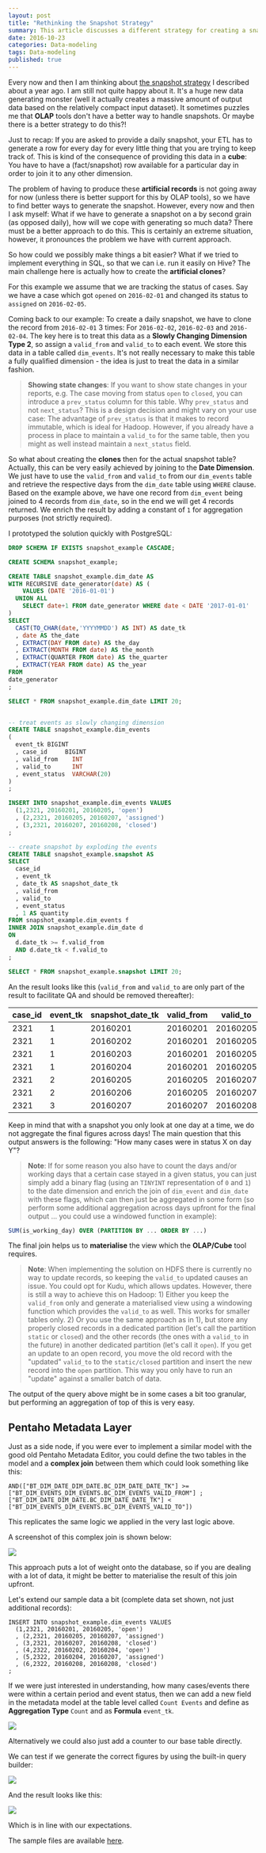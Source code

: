 ```yaml
---
layout: post
title: "Rethinking the Snapshot Strategy"
summary: This article discusses a different strategy for creating a snapshot
date: 2016-10-23
categories: Data-modeling
tags: Data-modeling
published: true
--- 
```


Every now and then I am thinking about [the snapshot strategy](/data-modeling/2015/07/27/Events-and-Snapshot.html) I described about a year ago. I am still not quite happy about it. It's a huge new data generating monster (well it actually creates a massive amount of output data based on the relatively compact input dataset). It sometimes puzzles me that **OLAP** tools don't have a better way to handle snapshots. Or maybe there is a better strategy to do this?!

Just to recap: If you are asked to provide a daily snapshot, your ETL has to generate a row for every day for every little thing that you are trying to keep  track of. This is kind of the consequence of providing this data in a **cube**: You have to have a (fact/snapshot) row available for a particular day in order to join it to any other dimension.

The problem of having to produce these **artificial records** is not going away for now (unless there is better support for this by OLAP tools), so we have to find better ways to generate the snapshot. However, every now and then I ask myself: What if we have to generate a snapshot on a by second grain (as opposed daily), how will we cope with generating so much data? There must be a better approach to do this. This is certainly an extreme situation, however, it pronounces the problem we have with current approach.

So how could we possibly make things a bit easier? What if we tried to implement everything in SQL, so that we can i.e. run it easily on Hive? The main challenge here is actually how to create the **artificial clones**? 

For this example we assume that we are tracking the status of cases. Say we have a case which got `opened` on `2016-02-01` and changed its status to `assigned` on `2016-02-05`. 

Coming back to our example: To create a daily snapshot, we have to clone the record from `2016-02-01` 3 times: For `2016-02-02`, `2016-02-03` and `2016-02-04`. The key here is to treat this data as a **Slowly Changing Dimension Type 2**, so assign a `valid_from` and `valid_to` to each event. We store this data in a table called `dim_events`. It's not really necessary to make this table a fully qualified dimension - the idea is just to treat the data in a similar fashion. 

> **Showing state changes**: If you want to show state changes in your reports, e.g. The case moving from status `open` to `closed`, you can introduce a `prev_status` column for this table. Why `prev_status` and not `next_status`? This is a design decision and might vary on your use case: The advantage of `prev_status` is that it makes to record immutable, which is ideal for Hadoop. However, if you already have a process in place to maintain a `valid_to` for the same table, then you might as well instead maintain a `next_status` field.

So what about creating the **clones** then for the actual snapshot table? Actually, this can be very easily achieved by joining to the **Date Dimension**. We just have to use the `valid_from` and `valid_to` from our `dim_events` table and retrieve the respective days from the `dim_date` table using `WHERE` clause. Based on the example above, we have one record from `dim_event` being joined to 4 records from `dim_date`, so in the end we will get 4 records returned. We enrich the result by adding a constant of `1` for aggregation purposes (not strictly required). 

I prototyped the solution quickly with PostgreSQL:

```sql
DROP SCHEMA IF EXISTS snapshot_example CASCADE;

CREATE SCHEMA snapshot_example;

CREATE TABLE snapshot_example.dim_date AS
WITH RECURSIVE date_generator(date) AS (
    VALUES (DATE '2016-01-01')
  UNION ALL
    SELECT date+1 FROM date_generator WHERE date < DATE '2017-01-01'
)
SELECT 
  CAST(TO_CHAR(date,'YYYYMMDD') AS INT) AS date_tk
  , date AS the_date 
  , EXTRACT(DAY FROM date) AS the_day
  , EXTRACT(MONTH FROM date) AS the_month
  , EXTRACT(QUARTER FROM date) AS the_quarter
  , EXTRACT(YEAR FROM date) AS the_year
FROM 
date_generator
;

SELECT * FROM snapshot_example.dim_date LIMIT 20;


-- treat events as slowly changing dimension
CREATE TABLE snapshot_example.dim_events
(
  event_tk BIGINT
  , case_id     BIGINT
  , valid_from    INT
  , valid_to      INT
  , event_status  VARCHAR(20)
)
;

INSERT INTO snapshot_example.dim_events VALUES
  (1,2321, 20160201, 20160205, 'open')
  , (2,2321, 20160205, 20160207, 'assigned')
  , (3,2321, 20160207, 20160208, 'closed')
;

-- create snapshot by exploding the events
CREATE TABLE snapshot_example.snapshot AS
SELECT
  case_id
  , event_tk
  , date_tk AS snapshot_date_tk
  , valid_from
  , valid_to
  , event_status
  , 1 AS quantity
FROM snapshot_example.dim_events f
INNER JOIN snapshot_example.dim_date d
ON
  d.date_tk >= f.valid_from
  AND d.date_tk < f.valid_to
;

SELECT * FROM snapshot_example.snapshot LIMIT 20;
```

An the result looks like this (`valid_from` and `valid_to` are only part of the result to facilitate QA and should be removed thereafter):

case_id | event_tk | snapshot_date_tk | valid_from | valid_to | event_status | quantity
----|----|----|----|----|----|----
2321 | 1 | 20160201 | 20160201 | 20160205 | open | 1
2321 | 1 | 20160202 | 20160201 | 20160205 | open | 1
2321 | 1 | 20160203 | 20160201 | 20160205 | open | 1
2321 | 1 | 20160204 | 20160201 | 20160205 | open | 1
2321 | 2 | 20160205 | 20160205 | 20160207 | assigned | 1
2321 | 2 | 20160206 | 20160205 | 20160207 | assigned | 1
2321 | 3 | 20160207 | 20160207 | 20160208 | closed | 1

Keep in mind that with a snapshot you only look at one day at a time, we do not aggregate the final figures across days! The main question that this output answers is the following: "How many cases were in status X on day Y"?

> **Note**: If for some reason you also have to count the days and/or working days that a certain case stayed in a given status, you can just simply add a binary flag (using an `TINYINT` representation of `0` and `1`) to the date dimension and enrich the join of `dim_event` and `dim_date` with these flags, which can then just be aggregated in some form (so perform some additional aggregation across days upfront for the final output ... you could use a windowed function in example):


```sql
SUM(is_working_day) OVER (PARTITION BY ... ORDER BY ...)
```

The final join helps us to **materialise** the view which the **OLAP/Cube** tool requires. 

> **Note**: When implementing the solution on HDFS there is currently no way to update records, so keeping the `valid_to` updated causes an issue. You could opt for Kudu, which allows updates. However, there is still a way to achieve this on Hadoop: 1) Either you keep the `valid_from` only and generate a materialised view using a windowing function which provides the `valid_to` as well. This works for smaller tables only. 2) Or you use the same approach as in 1), but store any properly closed records in a dedicated partition (let's call the partition `static` or `closed`)  and the other records (the ones with a `valid_to` in the future) in another dedicated partition (let's call it `open`). If you get an update to an open record, you move the old record with the "updated" `valid_to` to the `static/closed` partition and insert the new record into the `open` partition. This way you only have to run an "update" against a smaller batch of data.

The output of the query above might be in some cases a bit too granular, but performing an aggregation of top of this is very easy.

## Pentaho Metadata Layer

Just as a side node, if you were ever to implement a similar model with the good old Pentaho Metadata Editor, you could define the two tables in the model and a **complex join** between them which could look something like this:

```
AND(["BT_DIM_DATE_DIM_DATE.BC_DIM_DATE_DATE_TK"] >= ["BT_DIM_EVENTS_DIM_EVENTS.BC_DIM_EVENTS_VALID_FROM"] ;
["BT_DIM_DATE_DIM_DATE.BC_DIM_DATE_DATE_TK"] < ["BT_DIM_EVENTS_DIM_EVENTS.BC_DIM_EVENTS_VALID_TO"])
```

This replicates the same logic we applied in the very last logic above. 

A screenshot of this complex join is shown below:

![](/images/snapshot-alternative-pic1.png)

This approach puts a lot of weight onto the database, so if you are dealing with a lot of data, it might be better to materialise the result of this join upfront.

Let's extend our sample data a bit (complete data set shown, not just additional records):

```
INSERT INTO snapshot_example.dim_events VALUES
  (1,2321, 20160201, 20160205, 'open')
  , (2,2321, 20160205, 20160207, 'assigned')
  , (3,2321, 20160207, 20160208, 'closed')
  , (4,2322, 20160202, 20160204, 'open')
  , (5,2322, 20160204, 20160207, 'assigned')
  , (6,2322, 20160208, 20160208, 'closed')
;
```

If we were just interested in understanding, how many cases/events there were within a certain period and event status, then we can add a new field in the metadata model at the table level called `Count Events` and define as **Aggregation Type** `Count` and as **Formula** `event_tk`.

![](/images/snapshot-alternative-pic2.png)

Alternatively we could also just add a counter to our base table directly.

We can test if we generate the correct figures by using the built-in query builder:

![](/images/snapshot-alternative-pic3.png)

And the result looks like this:

![](/images/snapshot-alternative-pic4.png)

Which is in line with our expectations.
 

The sample files are available [here](https://github.com/diethardsteiner/diethardsteiner.github.io/tree/master/sample-files/sql/snapshot-alternative).
